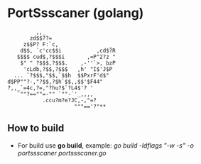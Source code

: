 # PortSsscaner (golang)
```
         ,,_
       zd$$??=
     z$$P? F:`c,                _
    d$$, `c'cc$$i           ,cd$?R
   $$$$ cud$,?$$$i       ,=P"2?z "
    $" " ?$$$,?$$$.    ,-''`>, bzP
     'cLdb,?$$,?$$$   ,h' "I$'J$P
  ... `?$$$,"$$,`$$h  $$PxrF'd$"
d$PP""?-,"?$$,?$h`$$,,$$'$F44"
?,,_`=4c,?=,"?hu?$`?L4$'? '
   `""?==""=-"" `""-`'_,,,,
           .ccu?m?e?JC,-,"=?
                     """=='?"**
```            

## How to build 
* For build use **go build**, example:  _go build -ldflags "-w -s" -o portssscaner portssscaner.go_
